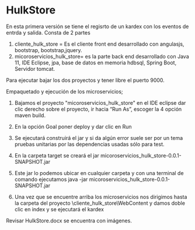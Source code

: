 # HulkStore

En esta primera versión se tiene el regisrto de un kardex con los eventos de entrda y salida. Consta de 2 partes 

1. cliente_hulk_store = Es el cliente front end desarrollado con angulasjs, bootstrap, bootstrap,jquery.
2. micoroservicios_hulk_store= es la parte back end desarrollado con Java 11, IDE Eclipse, jpa, base de datos en memoria hdbsql, Spring Boot, Servidor tomcat.

Para ejecutar bajar los dos proyectos y tener libre el puerto 9000. 

Empaquetado y ejecución de los microservicios;
 
 1. Bajamos el proyecto "micoroservicios_hulk_store" en el IDE eclipse dar clic derecho sobre el proyecto, ir hacia “Run As”, escoger la 4 opción maven build.

 2. En la opción Goal poner deploy y dar clic en Run
 
 3. Se ejecutará construirá  el jar y si da algún error suele ser por un tema pruebas unitarias por las dependencias usadas sólo para test.

 4. En la carpeta target se creará el jar  micoroservicios_hulk_store-0.0.1-SNAPSHOT.jar
 
 5. Este jar lo podemos ubicar en cualquier carpeta y con una terminal de comando ejecutamos 
          java -jar micoroservicios_hulk_store-0.0.1-SNAPSHOT.jar
 6. Una vez que se encuentre arriba los microservicios nos dirigimos hasta la carpeta del proyecto \cliente_hulk_store\WebContent y damos doble clic en index y se ejecutará el      kardex

Revisar HulkStore.docx se encuentra con imágenes.

